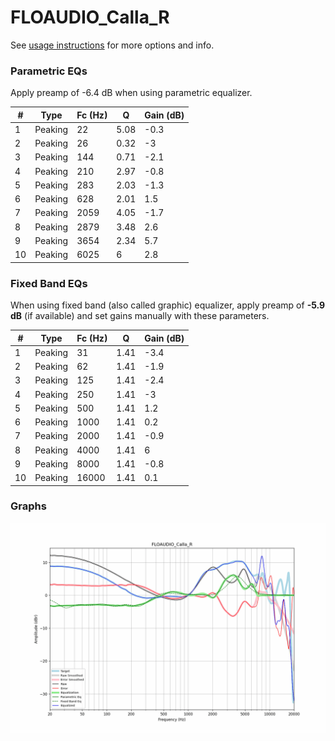 # FLOAUDIO_Calla_R
See [usage instructions](https://github.com/jaakkopasanen/AutoEq#usage) for more options and info.

### Parametric EQs
Apply preamp of -6.4 dB when using parametric equalizer.

|   # | Type    |   Fc (Hz) |    Q |   Gain (dB) |
|-----|---------|-----------|------|-------------|
|   1 | Peaking |        22 | 5.08 |        -0.3 |
|   2 | Peaking |        26 | 0.32 |        -3   |
|   3 | Peaking |       144 | 0.71 |        -2.1 |
|   4 | Peaking |       210 | 2.97 |        -0.8 |
|   5 | Peaking |       283 | 2.03 |        -1.3 |
|   6 | Peaking |       628 | 2.01 |         1.5 |
|   7 | Peaking |      2059 | 4.05 |        -1.7 |
|   8 | Peaking |      2879 | 3.48 |         2.6 |
|   9 | Peaking |      3654 | 2.34 |         5.7 |
|  10 | Peaking |      6025 | 6    |         2.8 |

### Fixed Band EQs
When using fixed band (also called graphic) equalizer, apply preamp of **-5.9 dB** (if available) and set gains manually with these parameters.

|   # | Type    |   Fc (Hz) |    Q |   Gain (dB) |
|-----|---------|-----------|------|-------------|
|   1 | Peaking |        31 | 1.41 |        -3.4 |
|   2 | Peaking |        62 | 1.41 |        -1.9 |
|   3 | Peaking |       125 | 1.41 |        -2.4 |
|   4 | Peaking |       250 | 1.41 |        -3   |
|   5 | Peaking |       500 | 1.41 |         1.2 |
|   6 | Peaking |      1000 | 1.41 |         0.2 |
|   7 | Peaking |      2000 | 1.41 |        -0.9 |
|   8 | Peaking |      4000 | 1.41 |         6   |
|   9 | Peaking |      8000 | 1.41 |        -0.8 |
|  10 | Peaking |     16000 | 1.41 |         0.1 |

### Graphs
![](./FLOAUDIO_Calla_R.png)
